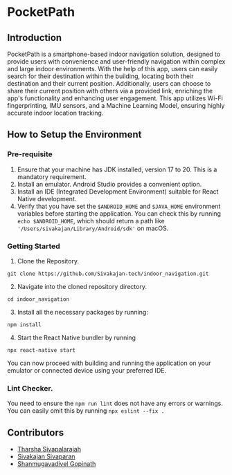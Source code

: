 # PocketPath

## Introduction
PocketPath is a smartphone-based indoor navigation solution, designed to provide users with convenience and user-friendly navigation within complex and large indoor environments.  With the help of this app, users can easily search for their destination within the building, locating both their destination and their current position. Additionally, users can choose to share their current position with others via a provided link, enriching the app's functionality and enhancing user engagement. This app utilizes Wi-Fi fingerprinting, IMU sensors, and a Machine Learning Model, ensuring highly accurate indoor location tracking.

## How to Setup the Environment

### Pre-requisite
1. Ensure that your machine has JDK installed, version 17 to 20. This is a mandatory requirement.
2. Install an emulator. Android Studio provides a convenient option.
3. Install an IDE (Integrated Development Environment) suitable for React Native development.
4. Verify that you have set the `$ANDROID_HOME` and `$JAVA_HOME` environment variables before starting the application. You can check this by running `echo $ANDROID_HOME`, which should return a path like `'/Users/sivakajan/Library/Android/sdk'` on macOS.

### Getting Started

1. Clone the Repository.
```
git clone https://github.com/Sivakajan-tech/indoor_navigation.git
```
2. Navigate into the cloned repository directory.
```
cd indoor_navigation
```

3. Install all the necessary packages by running:
```
npm install
```
   
4. Start the React Native bundler by running
```
npx react-native start
```
You can now proceed with building and running the application on your emulator or connected device using your preferred IDE.

### Lint Checker.
You need to ensure the `npm run lint` does not have any errors or warnings. You can easily omit this by running `npx eslint --fix .`

## Contributors
- [Tharsha Sivapalarajah](https://github.com/Tharsha-Sivapalarajah) <br>
- [Sivakajan Sivaparan](https://github.com/sivakajan-tech) <br>
- [Shanmugavadivel Gopinath](https://github.com/shangopi) <br>
